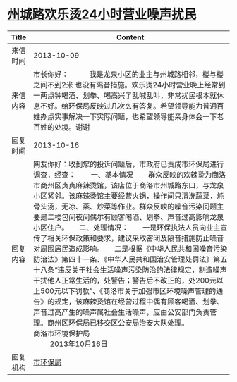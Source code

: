 # <a href="http://www.shangluo.gov.cn/zmhd/ldxxxx.jsp?urltype=leadermail.LeaderMailContentUrl&wbtreeid=1112&leadermailid=2070">州城路欢乐烫24小时营业噪声扰民</a>
| Title |                                                                                                                                                                                                                                                               Content                                                                                                                                                                                                                                                                |
|:-----:|--------------------------------------------------------------------------------------------------------------------------------------------------------------------------------------------------------------------------------------------------------------------------------------------------------------------------------------------------------------------------------------------------------------------------------------------------------------------------------------------------------------------------------------|
| 来信时间  | 2013-10-09                                                                                                                                                                                                                                                                                                                                                                                                                                                                                                                           |
| 来信内容  | 市长你好：           我是龙泉小区的业主与州城路相邻，楼与楼之间不到2米 也没有隔音措施。欢乐烫24小时营业晚上经常到一两点钟喝酒、划拳、喝高兴了乱喊乱叫，非常扰民根本就休息不好。给环保局反映过几次么有答复。希望领导能为普通百姓办点实事解决一下实际问题，也希望领导能亲身体会一下老百姓的处境。谢谢                                                                                                                                                                                                                                                                                                                                                                            |
| 回复时间  | 2013-10-16                                                                                                                                                                                                                                                                                                                                                                                                                                                                                                                           |
| 回复内容  | 网友你好：收到您的投诉问题后，市政府已责成市环保局进行调查，经查：        一、基本情况        群众反映的欢辣烫为商洛市商州区贞贞麻辣烫馆，该店位于商洛市州城路东口，与龙泉小区紧邻。该麻辣烫馆主要经营火锅，操作间只清洗蔬菜，炖骨头汤，无凉、蒸、炒菜等作业。群众反映的噪音污染问题主要是二楼包间夜间偶尔有顾客喝酒、划拳、声音过高影响龙泉小区住户。　　二、处理情况：　　一是环保执法人员向业主宣传了相关环保政策和要求，建议采取密闭及隔音措施防止噪音对周围居民造成影响。　　二是根据《中华人民共和国噪音污染防治法》第四十一条、《中华人民共和国治安管理处罚法》第五十八条“违反关于社会生活噪声污染防治的法律规定，制造噪声干扰他人正常生活的，处警告；警告后不改正的，处200元以上500元以下罚款”、《商洛市关于加强市区环境噪声管理的通告》的规定，该麻辣烫馆在经营过程中偶有顾客喝酒、划拳、声音过高产生的噪声属社会生活噪声，应由公安部门负责管理。商州区环保局已移交区公安局治安大队处理。　　　　　　　　　　　　　　　　　　　　　　　　　　商洛市环境保护局　　　　　　　　　　　　　　　　　　　　   　  2013年10月16日 |
| 回复机构  | <a href="../../categories/agencies/市环保局.md">市环保局</a>                                                                                                                                                                                                                                                                                                                                                                                                                                                                                   |